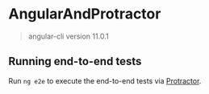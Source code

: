 # AngularAndProtractor

> angular-cli version 11.0.1

## Running end-to-end tests

Run `ng e2e` to execute the end-to-end tests via [Protractor](http://www.protractortest.org/).
